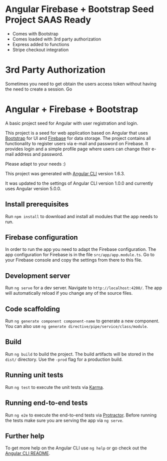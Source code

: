 # Angular Firebase + Bootstrap Seed Project SAAS Ready
- Comes with Bootstrap
- Comes loaded with 3rd party authorization
- Express added to functions
- Stripe checkout integration 


# 3rd Party Authorization
Sometimes you need to get obtain the users access token without having the need to create a session. 
Go



# Angular + Firebase + Bootstrap

A basic project seed for Angular with user registration and login.

This project is a seed for web application based on Angular that uses
[Bootstrap](https://ng-bootstrap.github.io) for UI and 
[Firebase](https://github.com/angular/angularfire2) for data storage. The
project contains all functionality to register users via e-mail and password
on Firebase. It provides login and a simple profile page where users can
change their e-mail address and password.

Please adapt to your needs :)

This project was generated with
[Angular CLI](https://github.com/angular/angular-cli) version 1.6.3.

It was updated to the settings of Angular CLI version 1.0.0 and currently uses
Angular version 5.0.0.

## Install prerequisites

Run `npm install` to download and install all modules that the app needs to
run.

## Firebase configuration

In order to run the app you need to adapt the Firebase configuration. The app
configuration for Firebase is in the file `src/app/app.module.ts`. Go to your
Firebase console and copy the settings from there to this file.

## Development server

Run `ng serve` for a dev server. Navigate to `http://localhost:4200/`. The app
will automatically reload if you change any of the source files.

## Code scaffolding

Run `ng generate component component-name` to generate a new component. You can
also use `ng generate directive/pipe/service/class/module`.

## Build

Run `ng build` to build the project. The build artifacts will be stored in the
`dist/` directory. Use the `-prod` flag for a production build.

## Running unit tests

Run `ng test` to execute the unit tests via
[Karma](https://karma-runner.github.io).

## Running end-to-end tests

Run `ng e2e` to execute the end-to-end tests via
[Protractor](http://www.protractortest.org/). Before running the tests make
sure you are serving the app via `ng serve`.

## Further help

To get more help on the Angular CLI use `ng help` or go check out the
[Angular CLI README](https://github.com/angular/angular-cli/blob/master/README.md).
